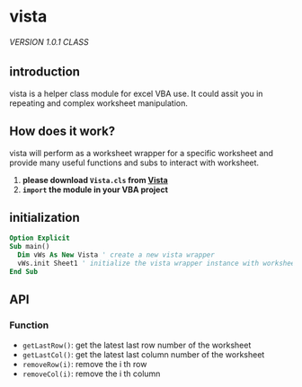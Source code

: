 # vista

###### VERSION 1.0.1 CLASS

## introduction

vista is a helper class module for excel VBA use. It could assit you in repeating and complex worksheet manipulation.

## How does it work?

vista will perform as a worksheet wrapper for a specific worksheet and provide many useful functions and subs to interact with worksheet.

1. **please download `Vista.cls` from [Vista](https://gist.github.com/1846689910/f1767e08f081bb11a9fc2a8d35018166)**
2. **`import` the module in your VBA project**

## initialization

```vb
Option Explicit
Sub main()
  Dim vWs As New Vista ' create a new vista wrapper
  vWs.init Sheet1 ' initialize the vista wrapper instance with worksheet
End Sub
```

## API

### Function

+ `getLastRow()`: get the latest last row number of the worksheet
+ `getLastCol()`: get the latest last column number of the worksheet
+ `removeRow(i)`: remove the i th row
+ `removeCol(i)`: remove the i th column
